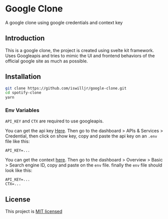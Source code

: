 # Google Clone

A google clone using google credentials and context key

## Introduction

This is a google clone, the project is created using svelte kit framework. Uses Googleapis and tries to mimic the UI and frontend behaviors of the official google site as much as possible.

## Installation

```bash
git clone https://github.com/iswilljr/google-clone.git
cd spotify-clone
yarn
```

### Env Variables

`API_KEY` and `CTX` are required to use googleapis.

You can get the api key [Here](https://console.cloud.google.com/projectcreate). Then go to the dashboard > APIs & Services > Credential, then click on show key, copy and paste the api key on an `.env` file like this:

```env
API_KEY=...
```

You can get the context [here](https://programmablesearchengine.google.com/controlpanel/create). Then go to the dashboard > Overview > Basic > Search engine ID, copy and paste on the `env` file. finally the `env` file should look like this:

```env
API_KEY=...
CTX=...
```

## License

This project is [MIT licensed](./LICENSE)
